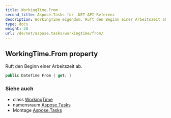 ```yaml
---
title: WorkingTime.From
second_title: Aspose.Tasks für .NET-API-Referenz
description: WorkingTime eigendom. Ruft den Beginn einer Arbeitszeit ab.
type: docs
weight: 20
url: /de/net/aspose.tasks/workingtime/from/
---
```

## WorkingTime.From property

Ruft den Beginn einer Arbeitszeit ab.

```csharp
public DateTime From { get; }
```

### Siehe auch

* class [WorkingTime](../)
* namensraum [Aspose.Tasks](../../workingtime/)
* Montage [Aspose.Tasks](../../../)


